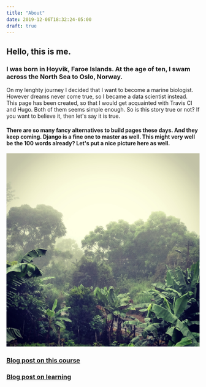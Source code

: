 ```yaml
---
title: "About"
date: 2019-12-06T18:32:24-05:00
draft: true
---
```

## Hello, this is me. 
### I was born in Hoyvik, Faroe Islands. At the age of ten, I swam across the North Sea to Oslo, Norway. 
On my lenghty journey I decided that I want to become a marine biologist. However dreams never come true, so I became a data scientist instead.
This page has been created, so that I would get acquainted with Travis CI and Hugo. Both of them seems simple enough. So is this story true or not? If you want to believe it, then let's say it is true. 
#### There are so many fancy alternatives to build pages these days. And they keep coming. Django is a fine one to master as well. This might very well be the 100 words already? Let's put a nice picture here as well.

![forest](forest.jpg)

### [Blog post on this course](post/this_course)
### [Blog post on learning](post/learning)

